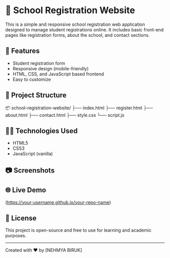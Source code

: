 

# 🏫 School Registration Website

This is a simple and responsive school registration web application designed to manage student registrations online. It includes basic front-end pages like registration forms, about the school, and contact sections.

## 🚀 Features

- Student registration form
- Responsive design (mobile-friendly)
- HTML, CSS, and JavaScript based frontend
- Easy to customize

## 📁 Project Structure


📦 school-registration-website/
├── index.html
├── register.html
├── about.html
├── contact.html
├── style.css
└── script.js



## 🧑‍💻 Technologies Used

- HTML5
- CSS3
- JavaScript (vanilla)

## 📷 Screenshots


## 🌐 Live Demo

(https://your-username.github.io/your-repo-name)



## 📜 License

This project is open-source and free to use for learning and academic purposes.

---

Created with ❤️ by [NEHMYA BIRUK]



